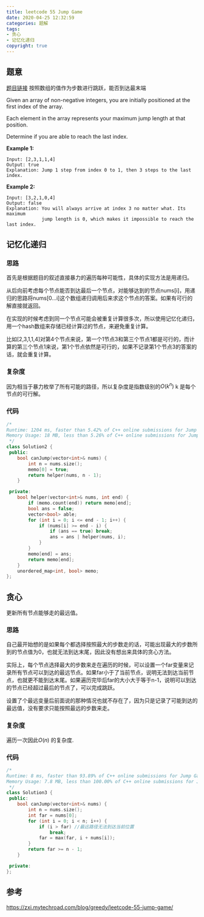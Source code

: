 ```yaml
---
title: leetcode 55 Jump Game
date: 2020-04-25 12:32:59
categories: 题解
tags:
- 贪心
- 记忆化递归
copyright: true
---
```


## 题意

[题目链接](<https://leetcode.com/problems/jump-game/> ) 按照数组的值作为步数进行跳跃，能否到达最末端

Given an array of non-negative integers, you are initially positioned at the first index of the array.

Each element in the array represents your maximum jump length at that position.

Determine if you are able to reach the last index.

**Example 1:**

```
Input: [2,3,1,1,4]
Output: true
Explanation: Jump 1 step from index 0 to 1, then 3 steps to the last index.
```

**Example 2:**

```
Input: [3,2,1,0,4]
Output: false
Explanation: You will always arrive at index 3 no matter what. Its maximum
             jump length is 0, which makes it impossible to reach the last index.
```

## 记忆化递归

### 思路

首先是根据题目的叙述直接暴力的遍历每种可能性，具体的实现方法是用递归。

从后向前考虑每个节点能否到达最后一个节点，对能够达到的节点nums[i]，用递归的思路将nums[0...i]这个数组递归调用后来求这个节点的答案。如果有可行的解直接就返回。

在实现的时候考虑到同一个节点可能会被重复计算很多次，所以使用记忆化递归，用一个hash数组来存储已经计算过的节点，来避免重复计算。

比如[2,3,1,1,4]对第4个节点来说，第一个1节点3和第三个节点1都是可行的，而计算的第三个节点1来说，第1个节点依然是可行的，如果不记录第1个节点3的答案的话，就会重复计算。

### **复杂度**

因为相当于暴力枚举了所有可能的路径，所以复杂度是指数级别的$O(k^n)$ k 是每个节点的可行解。

### 代码

```cc
/*
Runtime: 1204 ms, faster than 5.42% of C++ online submissions for Jump Game.
Memory Usage: 18 MB, less than 5.26% of C++ online submissions for Jump Game.
 */
class Solution2 {
 public:
	bool canJump(vector<int>& nums) {
		int n = nums.size();
		memo[0] = true;
		return helper(nums, n - 1);
	}

 private:
	bool helper(vector<int>& nums, int end) {
		if (memo.count(end)) return memo[end];
		bool ans = false;
		vector<bool> able;
		for (int i = 0; i <= end - 1; i++) {
			if (nums[i] >= end - i) {
				if (ans == true) break;
				ans = ans | helper(nums, i);
			}
		}
		memo[end] = ans;
		return memo[end];
	}
	unordered_map<int, bool> memo;
};
```

## 贪心

更新所有节点能够走的最远值。

### 思路

自己最开始想的是如果每个都选择按照最大的步数走的话，可能出现最大的步数所到的节点值为0，也就无法到达末尾，因此没有想出来具体的贪心方法。

实际上，每个节点选择最大的步数来走在遍历的时候，可以设置一个far变量来记录所有节点可以到达的最远节点。如果far小于了当前节点，说明无法到达当前节点，也就更不能到达末尾。如果遍历完毕后far的大小大于等于n-1，说明可以到达的节点已经超过最后的节点了，可以完成跳跃。

设置了个最远变量后前面说的那种情况也就不存在了，因为只是记录了可能到达的最远值，没有要求只能按照最远的步数来走。

### 复杂度

遍历一次因此$O(n)$ 的复杂度.

### 代码

```cc
/*
Runtime: 8 ms, faster than 93.89% of C++ online submissions for Jump Game.
Memory Usage: 7.8 MB, less than 100.00% of C++ online submissions for Jump Game.
 */
class Solution3 {
 public:
	bool canJump(vector<int>& nums) {
		int n = nums.size();
		int far = nums[0];
		for (int i = 0; i < n; i++) {
			if (i > far) //最远路径无法到达当前位置
				break;
			far = max(far, i + nums[i]);
		}
		return far >= n - 1;
	}

 private:
};
```



## 参考

<https://zxi.mytechroad.com/blog/greedy/leetcode-55-jump-game/> 